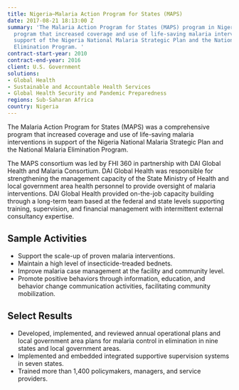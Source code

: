 ```yaml
---
title: Nigeria—Malaria Action Program for States (MAPS)
date: 2017-08-21 18:13:00 Z
summary: 'The Malaria Action Program for States (MAPS) program in Nigeria was a comprehensive
  program that increased coverage and use of life-saving malaria interventions in
  support of the Nigeria National Malaria Strategic Plan and the National Malaria
  Elimination Program. '
contract-start-year: 2010
contract-end-year: 2016
client: U.S. Government
solutions:
- Global Health
- Sustainable and Accountable Health Services
- Global Health Security and Pandemic Preparedness
regions: Sub-Saharan Africa
country: Nigeria
---
```


The Malaria Action Program for States (MAPS) was a comprehensive program that increased coverage and use of life-saving malaria interventions in support of the Nigeria National Malaria Strategic Plan and the National Malaria Elimination Program.

The MAPS consortium was led by FHI 360 in partnership with DAI Global Health and Malaria Consortium. DAI Global Health was responsible for strengthening the management capacity of the State Ministry of Health and local government area health personnel to provide oversight of malaria interventions. DAI Global Health provided on-the-job capacity building through a long-term team based at the federal and state levels supporting training, supervision, and financial management with intermittent external consultancy expertise.

## Sample Activities

* Support the scale-up of proven malaria interventions.
* Maintain a high level of insecticide-treaded bednets.
* Improve malaria case management at the facility and community level.
* Promote positive behaviors through information, education, and behavior change communication activities, facilitating community mobilization.

## Select Results

* Developed, implemented, and reviewed annual operational plans and local government area plans for malaria control in elimination in nine states and local government areas.
* Implemented and embedded integrated supportive supervision systems in seven states.
* Trained more than 1,400 policymakers, managers, and service providers.
